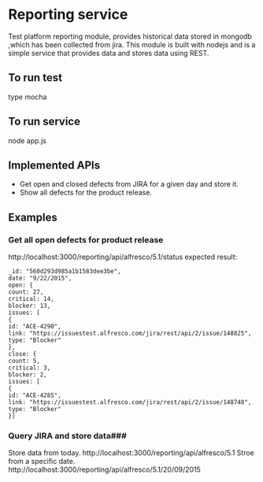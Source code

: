 # Reporting service #
Test platform reporting module, provides historical data stored in mongodb ,which
has been collected from jira. This module is built with nodejs and is a simple
service that provides data and stores data using REST.
## To run test
 type mocha
## To run service
 node app.js
## Implemented APIs
 * Get open and closed defects from JIRA for a given day and store it.
 * Show all defects for the product release.
## Examples
### Get all open defects for product release
http://localhost:3000/reporting/api/alfresco/5.1/status
expected result:

```[{
_id: "560d293d985a1b1583dee3be",
date: "9/22/2015",
open: {
count: 27,
critical: 14,
blocker: 13,
issues: [
{
id: "ACE-4290",
link: "https://issuestest.alfresco.com/jira/rest/api/2/issue/148825",
type: "Blocker"
},
close: {
count: 5,
critical: 3,
blocker: 2,
issues: [
{
id: "ACE-4285",
link: "https://issuestest.alfresco.com/jira/rest/api/2/issue/148748",
type: "Blocker"
}]
```
### Query JIRA and store data###
Store data from today.
http://localhost:3000/reporting/api/alfresco/5.1
Stroe from a specific date.
http://localhost:3000/reporting/api/alfresco/5.1/20/09/2015
